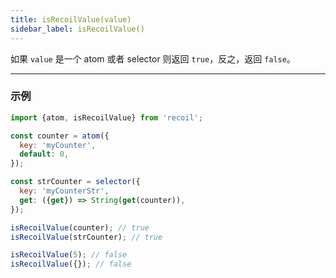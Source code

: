 ```yaml
---
title: isRecoilValue(value)
sidebar_label: isRecoilValue()
---
```


如果 `value` 是一个 atom 或者 selector 则返回 `true`，反之，返回 `false`。

---

### 示例

```javascript
import {atom, isRecoilValue} from 'recoil';

const counter = atom({
  key: 'myCounter',
  default: 0,
});

const strCounter = selector({
  key: 'myCounterStr',
  get: ({get}) => String(get(counter)),
});

isRecoilValue(counter); // true
isRecoilValue(strCounter); // true

isRecoilValue(5); // false
isRecoilValue({}); // false
```
